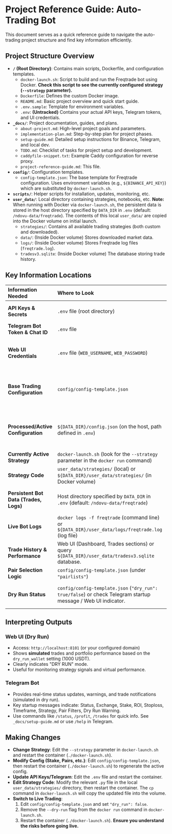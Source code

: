 # Project Reference Guide: Auto-Trading Bot

This document serves as a quick reference guide to navigate the auto-trading project structure and find key information efficiently.

## Project Structure Overview

- **`/` (Root Directory)**: Contains main scripts, Dockerfile, and configuration templates.
  - `docker-launch.sh`: Script to build and run the Freqtrade bot using Docker. **Check this script to see the currently configured strategy (`--strategy` parameter).**
  - `Dockerfile`: Defines the custom Docker image.
  - `README.md`: Basic project overview and quick start guide.
  - `.env.sample`: Template for environment variables.
  - `.env`: **(Untracked)** Contains your actual API keys, Telegram tokens, and UI credentials.
- **`_docs/`**: Project documentation, guides, and plans.
  - `about-project.md`: High-level project goals and parameters.
  - `implementation-plan.md`: Step-by-step plan for project phases.
  - `setup-guide.md`: Detailed setup instructions for Binance, Telegram, and local dev.
  - `TODO.md`: Checklist of tasks for project setup and development.
  - `caddyfile-snippet.txt`: Example Caddy configuration for reverse proxy.
  - `project-reference-guide.md`: This file.
- **`config/`**: Configuration templates.
  - `config-template.json`: The base template for Freqtrade configuration. Uses environment variables (e.g., `${BINANCE_API_KEY}`) which are substituted by `docker-launch.sh`.
- **`scripts/`**: Helper scripts for installation, updates, monitoring, etc.
- **`user_data/`**: Local directory containing strategies, notebooks, etc. **Note:** When running with Docker via `docker-launch.sh`, the persistent data is stored in the host directory specified by `DATA_DIR` in `.env` (default: `/ndovu-data/freqtrade`). The contents of this local `user_data/` are copied into the Docker volume on initial launch.
  - `strategies/`: Contains all available trading strategies (both custom and downloaded).
  - `data/`: (Inside Docker volume) Stores downloaded market data.
  - `logs/`: (Inside Docker volume) Stores Freqtrade log files (`freqtrade.log`).
  - `tradesv3.sqlite`: (Inside Docker volume) The database storing trade history.

## Key Information Locations

| Information Needed                     | Where to Look                                                                                                | Notes                                                                                                                               |
| :------------------------------------- | :----------------------------------------------------------------------------------------------------------- | :---------------------------------------------------------------------------------------------------------------------------------- |
| **API Keys & Secrets**                 | `.env` file (root directory)                                                                                 | This file is untracked by Git. Created from `.env.sample`.                                                                          |
| **Telegram Bot Token & Chat ID**       | `.env` file                                                                                                  |                                                                                                                                     |
| **Web UI Credentials**                 | `.env` file (`WEB_USERNAME`, `WEB_PASSWORD`)                                                                 | Port (`WEB_PORT`) is also set here, but the API server port is configured in `config-template.json` (`api_server.listen_port`). |
| **Base Trading Configuration**         | `config/config-template.json`                                                                                | Defines parameters like `max_open_trades`, `stake_amount`, `pair_whitelist`, `exchange`, `telegram`, `api_server` settings.         |
| **Processed/Active Configuration**     | `${DATA_DIR}/config.json` (on the host, path defined in `.env`)                                              | This is the file generated by `docker-launch.sh` from the template, with environment variables substituted. The container uses this. |
| **Currently Active Strategy**          | `docker-launch.sh` (look for the `--strategy` parameter in the `docker run` command)                         | Example: `--strategy ReinforcedAverageStrategy`                                                                                     |
| **Strategy Code**                      | `user_data/strategies/` (local) or `${DATA_DIR}/user_data/strategies/` (in Docker volume)                    | Find the `.py` file matching the active strategy name.                                                                              |
| **Persistent Bot Data (Trades, Logs)** | Host directory specified by `DATA_DIR` in `.env` (default: `/ndovu-data/freqtrade`)                            | Contains `user_data/` subdirectory with `tradesv3.sqlite`, `logs/`, `data/`.                                                        |
| **Live Bot Logs**                      | `docker logs -f freqtrade` (command line) or `${DATA_DIR}/user_data/logs/freqtrade.log` (log file)            | Also accessible via the Web UI Logs section.                                                                                        |
| **Trade History & Performance**        | Web UI (Dashboard, Trades sections) or query `${DATA_DIR}/user_data/tradesv3.sqlite` database.                 |                                                                                                                                     |
| **Pair Selection Logic**               | `config/config-template.json` (under `"pairlists"`)                                                          | Defines the methods used (Static, Volume, Filters).                                                                                 |
| **Dry Run Status**                     | `config/config-template.json` (`"dry_run": true/false`) or check Telegram startup message / Web UI indicator. | `docker-launch.sh` currently forces `--dry-run`. Remove this flag in the script for live trading.                                   |

## Interpreting Outputs

### Web UI (Dry Run)
- Access: `http://localhost:8101` (or your configured domain)
- Shows **simulated** trades and portfolio performance based on the `dry_run_wallet` setting (1000 USDT).
- Clearly indicates "DRY RUN" mode.
- Useful for monitoring strategy signals and virtual performance.

### Telegram Bot
- Provides real-time status updates, warnings, and trade notifications (simulated in dry run).
- Key startup messages indicate: Status, Exchange, Stake, ROI, Stoploss, Timeframe, Strategy, Pair Filters, Dry Run Warning.
- Use commands like `/status`, `/profit`, `/trades` for quick info. See `_docs/setup-guide.md` or use `/help` in Telegram.

## Making Changes

- **Change Strategy**: Edit the `--strategy` parameter in `docker-launch.sh` and restart the container (`./docker-launch.sh`).
- **Modify Config (Stake, Pairs, etc.)**: Edit `config/config-template.json`, then restart the container (`./docker-launch.sh`) to regenerate the active config.
- **Update API Keys/Telegram**: Edit the `.env` file and restart the container.
- **Edit Strategy Code**: Modify the relevant `.py` file in the local `user_data/strategies/` directory, then restart the container. The `cp` command in `docker-launch.sh` will copy the updated file into the volume.
- **Switch to Live Trading**:
    1. Edit `config/config-template.json` and set `"dry_run": false`.
    2. Remove the `--dry-run` flag from the `docker run` command in `docker-launch.sh`.
    3. Restart the container (`./docker-launch.sh`). **Ensure you understand the risks before going live.**

